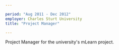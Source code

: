```yaml
---

period: "Aug 2011 - Dec 2012"
employer: Charles Sturt University 
title: "Project Manager"

---
```


Project Manager for the university's mLearn project.